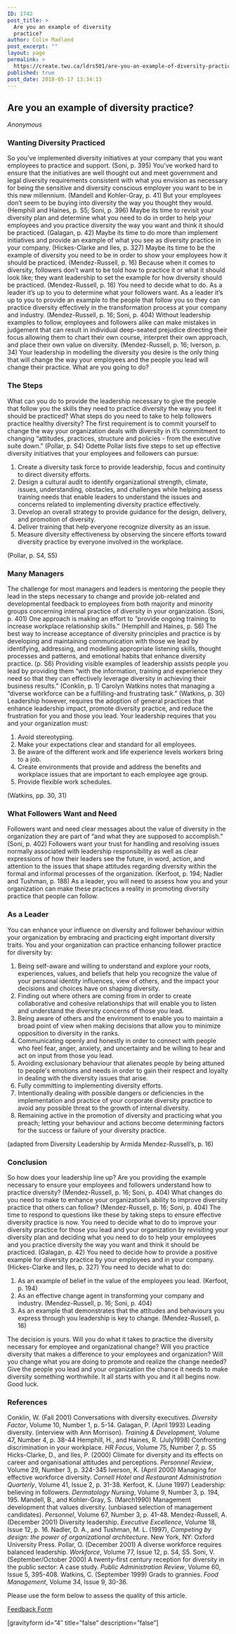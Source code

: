 ```yaml
---
ID: 1742
post_title: >
  Are you an example of diversity
  practice?
author: Colin Madland
post_excerpt: ""
layout: page
permalink: >
  https://create.twu.ca/ldrs501/are-you-an-example-of-diversity-practice/
published: true
post_date: 2018-05-17 13:34:13
---
```

<h2>Are you an example of diversity practice?</h2>

<em>Anonymous</em>

<h3>Wanting Diversity Practiced</h3>

So you’ve implemented diversity initiatives at your company that you want employees to practice and support. (Soni, p. 395) You’ve worked hard to ensure that the initiatives are well thought out and meet government and legal diversity requirements consistent with what you envision as necessary for being the sensitive and diversity conscious employer you want to be in this new millennium. (Mandell and Kohler-Gray, p. 41) But your employees don’t seem to be buying into diversity the way you thought they would. (Hemphill and Haines, p. S5; Soni, p. 396) Maybe its time to revisit your diversity plan and determine what you need to do in order to help your employees and you practice diversity the way you want and think it should be practiced. (Galagan, p. 42) Maybe its time to do more than implement initiatives and provide an example of what you see as diversity practice in your company. (Hickes-Clarke and Iles, p. 327) Maybe its time to be the example of diversity you need to be in order to show your employees how it should be practiced. (Mendez-Russell, p. 16) Because when it comes to diversity, followers don’t want to be told how to practice it or what it should look like; they want leadership to set the example for how diversity should be practiced. (Mendez-Russell, p. 16) You need to decide what to do. As a leader it’s up to you to determine what your followers want. As a leader it’s up to you to provide an example to the people that follow you so they can practice diversity effectively in the transformation process at your company and industry. (Mendez-Russell, p. 16; Soni, p. 404) Without leadership examples to follow, employees and followers alike can make mistakes in judgement that can result in individual deep-seated prejudice directing their focus allowing them to chart their own course, interpret their own approach, and place their own value on diversity. (Mendez-Russell, p. 16; Iverson, p. 34) Your leadership in modelling the diversity you desire is the only thing that will change the way your employees and the people you lead will change their practice. What are you going to do?

<h3>The Steps</h3>

What can you do to provide the leadership necessary to give the people that follow you the skills they need to practice diversity the way you feel it should be practiced? What steps do you need to take to help followers practice healthy diversity? The first requirement is to commit yourself to change the way your organization deals with diversity in it’s commitment to changing “attitudes, practices, structure and policies - from the executive suite down.” (Pollar, p. S4) Odette Pollar lists five steps to set up effective diversity initiatives that your employees and followers can pursue:

<ol>
    <li>Create a diversity task force to provide leadership, focus and continuity to direct diversity efforts.</li>
    <li>Design a cultural audit to identify organizational strength, climate, issues, understanding, obstacles, and challenges while helping assess training needs that enable leaders to understand the issues and concerns related to implementing diversity practice effectively.</li>
    <li>Develop an overall strategy to provide guidance for the design, delivery, and promotion of diversity.</li>
    <li>Deliver training that help everyone recognize diversity as an issue.</li>
    <li>Measure diversity effectiveness by observing the sincere efforts toward diversity practice by everyone involved in the workplace.</li>
</ol>

(Pollar, p. S4, S5)

<h3>Many Managers</h3>

The challenge for most managers and leaders is mentoring the people they lead in the steps necessary to change and provide job-related and developmental feedback to employees from both majority and minority groups concerning internal practice of diversity in your organization. (Soni, p. 401) One approach is making an effort to “provide ongoing training to increase workplace relationship skills.” (Hemphill and Haines, p. S6) The best way to increase acceptance of diversity principles and practice is by developing and maintaining communication with those we lead by identifying, addressing, and modelling appropriate listening skills, thought processes and patterns, and emotional habits that enhance diversity practice. (p. S6) Providing visible examples of leadership assists people you lead by providing them “with the information, training and experience they need so that they can effectively leverage diversity in achieving their business results.” (Conklin, p. 1) Carolyn Watkins notes that managing a “diverse workforce can be a fulfilling-and frustrating task.” (Watkins, p. 30) Leadership however, requires the adoption of general practices that enhance leadership impact, promote diversity practice, and reduce the frustration for you and those you lead. Your leadership requires that you and your organization must:

<ol>
    <li>Avoid stereotyping.</li>
    <li>Make your expectations clear and standard for all employees.</li>
    <li>Be aware of the different work and life experience levels workers bring to a job.</li>
    <li>Create environments that provide and address the benefits and workplace issues that are important to each employee age group.</li>
    <li>Provide flexible work schedules.</li>
</ol>

(Watkins, pp. 30, 31)

<h3>What Followers Want and Need</h3>

Followers want and need clear messages about the value of diversity in the organization they are part of “and what they are supposed to accomplish.” (Soni, p. 402) Followers want your trust for handling and resolving issues normally associated with leadership responsibility as well as clear expressions of how their leaders see the future, in word, action, and attention to the issues that shape attitudes regarding diversity within the formal and informal processes of the organization. (Kerfoot, p. 194; Nadler and Tushman, p. 188) As a leader, you will need to assess how you and your organization can make these practices a reality in promoting diversity practice that people can follow.

<h3>As a Leader</h3>

You can enhance your influence on diversity and follower behaviour within your organization by embracing and practicing eight important diversity traits. You and your organization can practice enhancing follower practice for diversity by:

<ol>
    <li>Being self-aware and willing to understand and explore your roots, experiences, values, and beliefs that help you recognize the value of your personal identity influences, view of others, and the impact your decisions and choices have on shaping diversity.</li>
    <li>Finding out where others are coming from in order to create collaborative and cohesive relationships that will enable you to listen and understand the diversity concerns of those you lead.</li>
    <li>Being aware of others and the environment to enable you to maintain a broad point of view when making decisions that allow you to minimize opposition to diversity in the ranks.</li>
    <li>Communicating openly and honestly in order to connect with people who feel fear, anger, anxiety, and uncertainty and be willing to hear and act on input from those you lead.</li>
    <li>Avoiding exclusionary behaviour that alienates people by being attuned to people's emotions and needs in order to gain their respect and loyalty in dealing with the diversity issues that arise.</li>
    <li>Fully committing to implementing diversity efforts.</li>
    <li>Intentionally dealing with possible dangers or deficiencies in the implementation and practice of your corporate diversity practice to avoid any possible threat to the growth of internal diversity.</li>
    <li>Remaining active in the promotion of diversity and practicing what you preach; letting your behaviour and actions become determining factors for the success or failure of your diversity practice.</li>
</ol>

(adapted from Diversity Leadership by Armida Mendez-Russell’s, p. 16)

<h3>Conclusion</h3>

So how does your leadership line up? Are you providing the example necessary to ensure your employees and followers understand how to practice diversity? (Mendez-Russell, p. 16; Soni, p. 404) What changes do you need to make to enhance your organization’s ability to improve diversity practice that others can follow? (Mendez-Russell, p. 16; Soni, p. 404) The time to respond to questions like these by taking steps to ensure effective diversity practice is now. You need to decide what to do to improve your diversity practice for those you lead and your organization by revisiting your diversity plan and deciding what you need to do to help your employees and you practice diversity the way you want and think it should be practiced. (Galagan, p. 42) You need to decide how to provide a positive example for diversity practice by your employees and in your company. (Hickes-Clarke and Iles, p. 327) You need to decide what to do:

<ol>
    <li>As an example of belief in the value of the employees you lead. (Kerfoot, p. 194)</li>
    <li>As an effective change agent in transforming your company and industry. (Mendez-Russell, p. 16; Soni, p. 404)</li>
    <li>As an example that demonstrates that the attitudes and behaviours you express through you leadership is key to change. (Mendez-Russell, p. 16)</li>
</ol>

The decision is yours. Will you do what it takes to practice the diversity necessary for employee and organizational change? Will you practice diversity that makes a difference to your employees and organization? Will you change what you are doing to promote and realize the change needed? Give the people you lead and your organization the chance it needs to make diversity something worthwhile. It all starts with you and it all begins now. Good luck.

<h3>References</h3>

Conklin, W. (Fall 2001) Conversations with diversity executives. <em>Diversity Factor</em>, Volume 10, Number 1, p. 5-14.
Galagan, P. (April 1993) Leading diversity. (interview with Ann Morrison). <em>Training &amp;</em> <em>Development</em>, Volume 47, Number 4, p. 38-44
Hemphill, H., and Haines, R. (July1998) Confronting discrimination in your workplace. <em>HR Focus</em>, Volume 75, Number 7, p. S5
Hicks-Clarke, D., and Iles, P. (2000) Climate for diversity and its effects on career and organisational attitudes and perceptions. <em>Personnel Review</em>, Volume 29, Number 3, p. 324-345
Iverson, K. (April 2000) Managing for effective workforce diversity. <em>Cornell Hotel and Restaurant</em> <em>Administration Quarterly</em>, Volume 41, Issue 2, p. 31-38.
Kerfoot, K. (June 1997) Leadership: believing in followers. <em>Dermatology Nursing</em>, Volume 9, Number 3, p. 194, 195.
Mandell, B., and Kohler-Gray, S. (March1990) Management development that values diversity. (unbiased selection of management candidates). <em>Personnel</em>, Volume 67, Number 3, p. 41-48.
Mendez-Russell, A. (December 2001) Diversity leadership. <em>Executive Excellence</em>, Volume 18, Issue 12, p. 16.
Nadler, D. A., and Tushman, M. L. (1997), <em>Competing by design: the power of organizational</em> <em>architecture</em>. New York, NY: Oxford University Press.
Pollar, O. (December 2001) A diverse workforce requires balanced leadership. <em>Workforce</em>, Volume 77, Issue 12, p. S4, S5.
Soni, V. (September/October 2000) A twenty-first century reception for diversity in the public sector: A case study. <em>Public Administration Review</em>, Volume 60, Issue 5, 395-408.
Watkins, C. (September 1999) Grads to grannies. <em>Food Management</em>, Volume 34, Issue 9, 30-36.

Please use the form below to assess the quality of this article.

<!--themify_builder_static--><a href="#" data-behavior="toggle" data-label="Feedback Form" data-lesslabel="Hide Form" data-hover="light-green" data-remove="green"> Feedback Form </a>
 
 <p>[gravityform id=&#8221;4&#8243; title=&#8221;false&#8221; description=&#8221;false&#8221;]</p><!--/themify_builder_static-->
